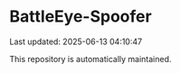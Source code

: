 # BattleEye-Spoofer

Last updated: 2025-06-13 04:10:47

This repository is automatically maintained.
